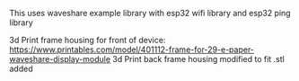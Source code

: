 This uses waveshare example library with esp32 wifi library and esp32 ping library


3d Print frame housing for front of device: https://www.printables.com/model/401112-frame-for-29-e-paper-waveshare-display-module
3d Print back frame housing modified to fit .stl added
